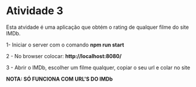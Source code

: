 # Atividade 3

Esta atvidade é uma aplicação que obtém o rating de qualquer filme do site IMDb.

1- Iniciar o server com o comando **npm run start**

2 - No browser colocar: **http://localhost:8080/**

3 - Abrir o IMDb, escolher um filme qualquer, copiar o seu url e colar no site

**NOTA: SÓ FUNCIONA COM URL'S DO IMDb**
